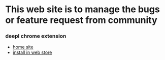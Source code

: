 # This web site is to manage the bugs or feature request from community 

### deepl chrome extension
  - [home site](https://deepext.com/deepl)
  - [install in web store](https://chrome.google.com/webstore/detail/deepl-chrome-extension/npoojnfdjhojnpehmonnhckfnealbblf)

